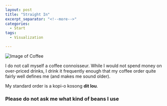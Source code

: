```yaml
---
layout: post
title: "Straight In"
excerpt_separator: "<!--more-->"
categories:
  - Start
tags:
  - Visualization

---
```

![Image of Coffee](/images/flemming-fuchs-4NlXcLHv1ng-unsplash.jpg)

I do not call myself a coffee connoisseur. While I would not spend money on over-priced drinks, I drink it frequently enough that my coffee order quite fairly well defines me (and makes me sound older). 

My standard order is a kopi-o kosong **dit lou**.

<!--more-->

### Please do not ask me what kind of beans I use

